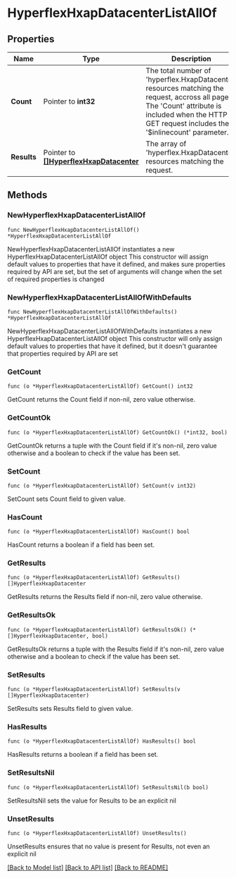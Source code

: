 # HyperflexHxapDatacenterListAllOf

## Properties

Name | Type | Description | Notes
------------ | ------------- | ------------- | -------------
**Count** | Pointer to **int32** | The total number of &#39;hyperflex.HxapDatacenter&#39; resources matching the request, accross all pages. The &#39;Count&#39; attribute is included when the HTTP GET request includes the &#39;$inlinecount&#39; parameter. | [optional] 
**Results** | Pointer to [**[]HyperflexHxapDatacenter**](HyperflexHxapDatacenter.md) | The array of &#39;hyperflex.HxapDatacenter&#39; resources matching the request. | [optional] 

## Methods

### NewHyperflexHxapDatacenterListAllOf

`func NewHyperflexHxapDatacenterListAllOf() *HyperflexHxapDatacenterListAllOf`

NewHyperflexHxapDatacenterListAllOf instantiates a new HyperflexHxapDatacenterListAllOf object
This constructor will assign default values to properties that have it defined,
and makes sure properties required by API are set, but the set of arguments
will change when the set of required properties is changed

### NewHyperflexHxapDatacenterListAllOfWithDefaults

`func NewHyperflexHxapDatacenterListAllOfWithDefaults() *HyperflexHxapDatacenterListAllOf`

NewHyperflexHxapDatacenterListAllOfWithDefaults instantiates a new HyperflexHxapDatacenterListAllOf object
This constructor will only assign default values to properties that have it defined,
but it doesn't guarantee that properties required by API are set

### GetCount

`func (o *HyperflexHxapDatacenterListAllOf) GetCount() int32`

GetCount returns the Count field if non-nil, zero value otherwise.

### GetCountOk

`func (o *HyperflexHxapDatacenterListAllOf) GetCountOk() (*int32, bool)`

GetCountOk returns a tuple with the Count field if it's non-nil, zero value otherwise
and a boolean to check if the value has been set.

### SetCount

`func (o *HyperflexHxapDatacenterListAllOf) SetCount(v int32)`

SetCount sets Count field to given value.

### HasCount

`func (o *HyperflexHxapDatacenterListAllOf) HasCount() bool`

HasCount returns a boolean if a field has been set.

### GetResults

`func (o *HyperflexHxapDatacenterListAllOf) GetResults() []HyperflexHxapDatacenter`

GetResults returns the Results field if non-nil, zero value otherwise.

### GetResultsOk

`func (o *HyperflexHxapDatacenterListAllOf) GetResultsOk() (*[]HyperflexHxapDatacenter, bool)`

GetResultsOk returns a tuple with the Results field if it's non-nil, zero value otherwise
and a boolean to check if the value has been set.

### SetResults

`func (o *HyperflexHxapDatacenterListAllOf) SetResults(v []HyperflexHxapDatacenter)`

SetResults sets Results field to given value.

### HasResults

`func (o *HyperflexHxapDatacenterListAllOf) HasResults() bool`

HasResults returns a boolean if a field has been set.

### SetResultsNil

`func (o *HyperflexHxapDatacenterListAllOf) SetResultsNil(b bool)`

 SetResultsNil sets the value for Results to be an explicit nil

### UnsetResults
`func (o *HyperflexHxapDatacenterListAllOf) UnsetResults()`

UnsetResults ensures that no value is present for Results, not even an explicit nil

[[Back to Model list]](../README.md#documentation-for-models) [[Back to API list]](../README.md#documentation-for-api-endpoints) [[Back to README]](../README.md)


